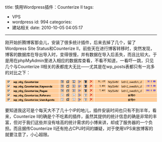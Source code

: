 title: 慎用Wordpress插件：Counterize II
tags:
  - VPS
  - wordpress
id: 994
categories:
  - 建站相关
date: 2010-10-05 04:05:17
---

刚开始折腾博客那会儿，安装了很多统计插件，后来去掉了几个，留了Wordpress Site Status和Counterize II，前些天在进行博客转移时，突然发现，博客的数据库在导出导入时，变得很慢，并有数据在导入后丢失，而且比较大。于是用在phpMyAdmin里进入相应的数据库查看，不看不知道，一看吓一跳，只见几个与Counterize II相关的表都庞大无比——尤其是在wp_posts表都只有一兆多的对比之下：

[![Counterize II占用过多的数据库空间](/upfile/2010/10/Counterize-II-data.png "Counterize-II-data")](/upfile/2010/10/Counterize-II-data.png)

<!--more-->要知道我这可是个每天大不了几十个IP的地儿，插件安装时间也只有不到半年，看来，Counterize II的确是个不吃素的插件，虽然其提供的统计信息的确是非常的丰富，但对于我们这些并没有啥高的统计需求的小博来讲，却成了服务器的一个负担。而且据传Counterize II还有抢占CPU时间的嫌疑，对于使用VPS来放博客的就要注意了，小心超限。